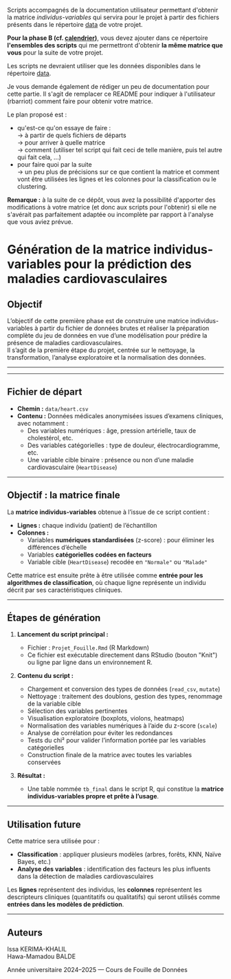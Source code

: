 Scripts accompagnés de la documentation utilisateur permettant d'obtenir la matrice *individus-variables* qui servira pour le projet à partir des fichiers présents dans le répertoire [data](../data) de votre projet.

**Pour la phase B (cf. [calendrier](../README.md#calendrier))**, vous devez ajouter dans ce répertoire **l'ensembles des scripts** qui me permettront d'obtenir **la même matrice que vous** pour la suite de votre projet.

Les scripts ne devraient utiliser que les données disponibles dans le répertoire [data](../data).

Je vous demande également de rédiger un peu de documentation pour cette partie. Il s'agit de remplacer ce README pour indiquer à l'utilisateur (rbarriot) comment faire pour obtenir votre matrice.

Le plan proposé est :
- qu'est-ce qu'on essaye de faire :\
  → à partir de quels fichiers de départs\
  → pour arriver à quelle matrice\
  → comment (utiliser tel script qui fait ceci de telle manière, puis tel autre qui fait cela, ...)
- pour faire quoi par la suite\
  → un peu plus de précisions sur ce que contient la matrice et comment vont être utilisées les lignes et les colonnes pour la classification ou le clustering.


**Remarque :** à la suite de ce dépôt, vous avez la possibilité d'apporter des modifications à votre matrice (et donc aux scripts pour l'obtenir) si elle ne s'avérait pas parfaitement adaptée ou incomplète par rapport à l'analyse que vous aviez prévue.


# Génération de la matrice individus-variables pour la prédiction des maladies cardiovasculaires

## Objectif

L’objectif de cette première phase est de construire une matrice individus-variables à partir du fichier de données brutes et réaliser la préparation complète du jeu de données en vue d’une modélisation pour prédire la présence de maladies cardiovasculaires.  
Il s’agit de la première étape du projet, centrée sur le nettoyage, la transformation, l’analyse exploratoire et la normalisation des données.

---

---

## Fichier de départ

- **Chemin :** `data/heart.csv`  
- **Contenu :** Données médicales anonymisées issues d’examens cliniques, avec notamment :
  - Des variables numériques : âge, pression artérielle, taux de cholestérol, etc.
  - Des variables catégorielles : type de douleur, électrocardiogramme, etc.
  - Une variable cible binaire : présence ou non d’une maladie cardiovasculaire (`HeartDisease`)

---

## Objectif : la matrice finale

La **matrice individus-variables** obtenue à l’issue de ce script contient :

- **Lignes :** chaque individu (patient) de l’échantillon
- **Colonnes :**
  - Variables **numériques standardisées** (z-score) : pour éliminer les différences d’échelle
  - Variables **catégorielles codées en facteurs**
  - Variable cible (`HeartDisease`) recodée en `"Normale"` ou `"Malade"`

Cette matrice est ensuite prête à être utilisée comme **entrée pour les algorithmes de classification**, où chaque ligne représente un individu décrit par ses caractéristiques cliniques.

---

## Étapes de génération

1. **Lancement du script principal :**
   - Fichier : `Projet_Fouille.Rmd` (R Markdown)
   - Ce fichier est exécutable directement dans RStudio (bouton "Knit") ou ligne par ligne dans un environnement R.

2. **Contenu du script :**
   - Chargement et conversion des types de données (`read_csv`, `mutate`)
   - Nettoyage : traitement des doublons, gestion des types, renommage de la variable cible
   - Sélection des variables pertinentes
   - Visualisation exploratoire (boxplots, violons, heatmaps)
   - Normalisation des variables numériques à l’aide du z-score (`scale`)
   - Analyse de corrélation pour éviter les redondances
   - Tests du chi² pour valider l’information portée par les variables catégorielles
   - Construction finale de la matrice avec toutes les variables conservées

3. **Résultat :**
   - Une table nommée `tb_final` dans le script R, qui constitue la **matrice individus-variables propre et prête à l’usage**.

---

## Utilisation future

Cette matrice sera utilisée pour :

- **Classification** : appliquer plusieurs modèles (arbres, forêts, KNN, Naïve Bayes, etc.)
- **Analyse des variables** : identification des facteurs les plus influents dans la détection de maladies cardiovasculaires

Les **lignes** représentent des individus, les **colonnes** représentent les descripteurs cliniques (quantitatifs ou qualitatifs) qui seront utilisés comme **entrées dans les modèles de prédiction**.

---

## Auteurs

Issa KERIMA-KHALIL  
Hawa-Mamadou BALDE  

Année universitaire 2024–2025 — Cours de Fouille de Données

